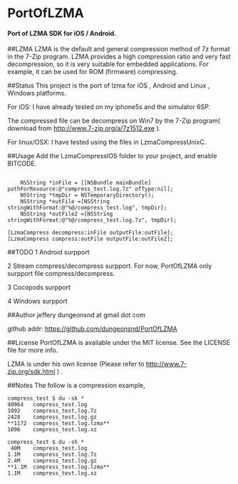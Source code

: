 # PortOfLZMA
#### Port of LZMA SDK for iOS / Android.



##LZMA
LZMA is the default and general compression method of 7z format in the 7-Zip program. LZMA provides a high compression ratio and very fast decompression, so it is very suitable for embedded applications. For example, it can be used for ROM (firmware) compressing.


##Status
This project is the port of lzma for iOS , Android and Linux , Windows  platforms.

For iOS:
I have already tested on my iphone5s and the simulator 6SP.

The compressed file can be decompress on Win7 by the 7-Zip program( download from http://www.7-zip.org/a/7z1512.exe ).

For linux/OSX:
I have tested using the files in LzmaCompressUnixC.


##Usage
Add the LzmaCompressIOS folder to your project, and enable BITCODE.

```

    NSString *inFile = [[NSBundle mainBundle] pathForResource:@"compress_test.log.7z" ofType:nil];
    NSString *tmpDir = NSTemporaryDirectory();
    NSString *outFile =[NSString stringWithFormat:@"%@/compress_test.log", tmpDir];
    NSString *outFile2 =[NSString stringWithFormat:@"%@/compress_test.log.7z", tmpDir];
    
[LzmaCompress decompress:inFile outputFile:outFile];
[LzmaCompress compress:outFile outputFile:outFile2];
```


##TODO
1 Android surpport

2 Stream compress/decompress surpport.       For now,  PortOfLZMA only surpport file compress/decompress.

3 Cocopods surpport

4 Windows surpport


##Author
jeffery
dungeonsnd at gmail dot com

github addr:
https://github.com/dungeonsnd/PortOfLZMA


##License
PortOfLZMA is available under the MIT license. See the LICENSE file for more info. 

LZMA is under his own license (Please refer to http://www.7-zip.org/sdk.html ) .


##Notes
The follow is a compression example, 
```
compress_test $ du -sk *
40964   compress_test.log
1092    compress_test.log.7z
2428    compress_test.log.gz
**1172  compress_test.log.lzma**
1096    compress_test.log.xz

compress_test $ du -sh *
 40M    compress_test.log
1.1M    compress_test.log.7z
2.4M    compress_test.log.gz
**1.1M  compress_test.log.lzma**
1.1M    compress_test.log.xz
```


